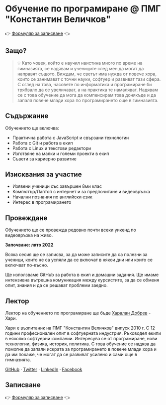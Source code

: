 # Обучение по програмиране @ ПМГ "Константин Величков"

👉 [Формуляр за записване][] 👈

## Защо?

> 💡 Като човек, който е научил наистина много по време на гимназията, се надявам и учениците след мен да могат да направят същото.
Виждам, че светът има нужда от повече хора, които се занимават с точни науки, софтуер и развиват тази сфера.
С оглед на това, часовете по информатика и програмиране би трябвало да се увеличават, а на практика те намаляват.
Надявам се с това обучение да мога да компенсирам това донякъде и да запаля повече млади хора по програмирането още в гимназията.


## Съдържание

Обучението ще включва:

- Практична работа с JavaScript и свързани технологии
- Работа с Git и работа в екип
- Работа с Linux и текстови редактори
- Изготвяне на малки и големи проекти в екип
- Съвети за кариерно развитие

## Изисквания за участие

- Изявени ученици със завършен 8ми клас
- Компютър/Лаптоп с интернет и за предпочитане и видеовръзка
- Начални познания по английски език
- Интерес в програмирането

## Провеждане

Обучението ще се провежда редовно почти всеки уикенд по видеовръзка на живо.

**Започване: лято 2022**

Всяка сесия ще се записва, за да може записите да са полезни за ученици, които не са успяли да се включат
в някои дни или които се включват по-късно.

Ще използваме GitHub за работа в екип и домашни задания.
Ще имаме интензивна вътрешна комуникация между курсистите, за да се обменя опит, знания и да се решават проблеми заедно.

## Лектор

Лектор на обучението по програмиране ще бъде [Харалан Добрев](https://hkdobrev.com) - Хари.

Хари е възпитаник на ПМГ "Константин Величков" випуск 2010 г. С 12 години професионален опит в софтуерната индустрия.
Ръководел екипи в няколко софтуерни компании. Интересува се от програмиране, нови технологии, физика, история, политика.
С това обучение се надява да помогне да запали искрата за програмирането в повече млади хора и да им покаже,
че могат да се развиват усилено и сами още в гимназията.

[GitHub](https://github.com/hkdobrev) &middot;
[Twitter](https://twitter.com/hkdobrev) &middot;
[LinkedIn](https://www.linkedin.com/in/hkdobrev) &middot;
[Facebook](https://www.facebook.com/hkdobrev)

## Записване

👉 [Формуляр за записване][] 👈

[Формуляр за записване]: https://forms.gle/smn3qfrJReiikuEy5
